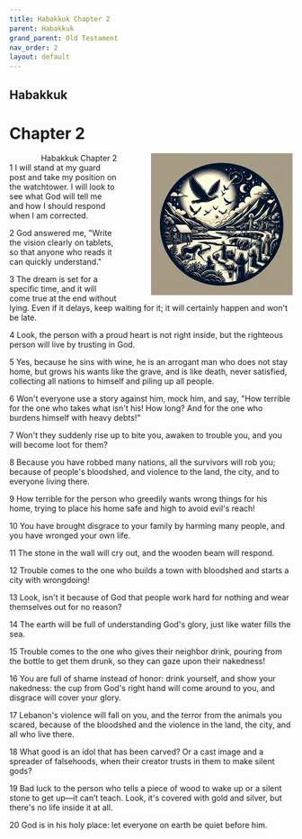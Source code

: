 ```yaml
---
title: Habakkuk Chapter 2
parent: Habakkuk
grand_parent: Old Testament
nav_order: 2
layout: default
---
```


## Habakkuk

# Chapter 2

<div style="clear: both; text-align: right;">
    <div style="max-width: 50%; height: auto; float: right; margin: 0 0 10px 10px; padding-left: 10%;">
        <img src="/assets/Image/Habakkuk/500/2.jpg" alt="Habakkuk Chapter 2" class="chapter-image">
    </div>
    <figcaption style="font-size: 14px; text-align: right;">Habakkuk Chapter 2</figcaption>
</div>
1 I will stand at my guard post and take my position on the watchtower. I will look to see what God will tell me and how I should respond when I am corrected.

2 God answered me, "Write the vision clearly on tablets, so that anyone who reads it can quickly understand."

3 The dream is set for a specific time, and it will come true at the end without lying. Even if it delays, keep waiting for it; it will certainly happen and won't be late.

4 Look, the person with a proud heart is not right inside, but the righteous person will live by trusting in God.

5 Yes, because he sins with wine, he is an arrogant man who does not stay home, but grows his wants like the grave, and is like death, never satisfied, collecting all nations to himself and piling up all people.

6 Won't everyone use a story against him, mock him, and say, "How terrible for the one who takes what isn't his! How long? And for the one who burdens himself with heavy debts!"

7 Won't they suddenly rise up to bite you, awaken to trouble you, and you will become loot for them?

8 Because you have robbed many nations, all the survivors will rob you; because of people's bloodshed, and violence to the land, the city, and to everyone living there.

9 How terrible for the person who greedily wants wrong things for his home, trying to place his home safe and high to avoid evil's reach!

10 You have brought disgrace to your family by harming many people, and you have wronged your own life.

11 The stone in the wall will cry out, and the wooden beam will respond.

12 Trouble comes to the one who builds a town with bloodshed and starts a city with wrongdoing!

13 Look, isn't it because of God that people work hard for nothing and wear themselves out for no reason?

14 The earth will be full of understanding God's glory, just like water fills the sea.

15 Trouble comes to the one who gives their neighbor drink, pouring from the bottle to get them drunk, so they can gaze upon their nakedness!

16 You are full of shame instead of honor: drink yourself, and show your nakedness: the cup from God's right hand will come around to you, and disgrace will cover your glory.

17 Lebanon's violence will fall on you, and the terror from the animals you scared, because of the bloodshed and the violence in the land, the city, and all who live there.

18 What good is an idol that has been carved? Or a cast image and a spreader of falsehoods, when their creator trusts in them to make silent gods?

19 Bad luck to the person who tells a piece of wood to wake up or a silent stone to get up—it can’t teach. Look, it's covered with gold and silver, but there's no life inside it at all.

20 God is in his holy place: let everyone on earth be quiet before him.


